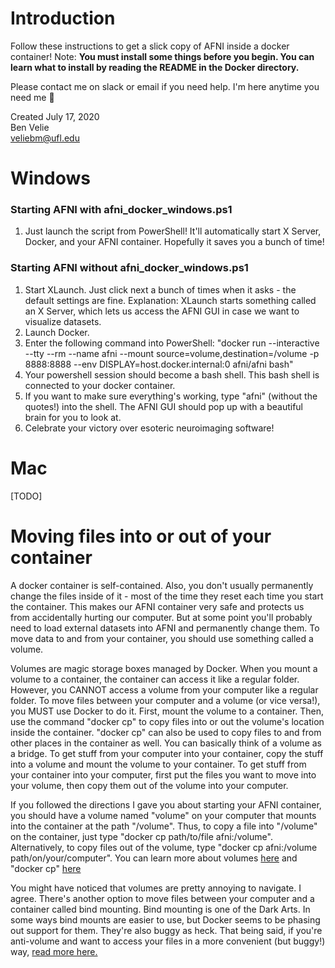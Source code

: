 # Introduction
Follow these instructions to get a slick copy of AFNI inside a docker container! Note: **You must install some things before you begin. You can learn what to install by reading the README in the Docker directory.**

Please contact me on slack or email if you need help. I'm here anytime you need me 🙂

Created July 17, 2020  
Ben Velie  
veliebm@ufl.edu

# Windows

### Starting AFNI with afni_docker_windows.ps1
1) Just launch the script from PowerShell! It'll automatically start X Server, Docker, and your AFNI container. Hopefully it saves you a bunch of time!

### Starting AFNI without afni_docker_windows.ps1
1) Start XLaunch. Just click next a bunch of times when it asks - the default settings are fine. Explanation: XLaunch starts something called an X Server, which lets us access the AFNI GUI in case we want to visualize datasets.
2) Launch Docker.
3) Enter the following command into PowerShell: "docker run --interactive --tty --rm --name afni --mount source=volume,destination=/volume -p 8888:8888 --env DISPLAY=host.docker.internal:0 afni/afni bash"
3) Your powershell session should become a bash shell. This bash shell is connected to your docker container.
4) If you want to make sure everything's working, type "afni" (without the quotes!) into the shell. The AFNI GUI should pop up with a beautiful brain for you to look at.
5) Celebrate your victory over esoteric neuroimaging software!

# Mac

[TODO]

# Moving files into or out of your container
A docker container is self-contained. Also, you don't usually permanently change the files inside of it - most of the time they reset each time you start the container. This makes our AFNI container very safe and protects us from accidentally hurting our computer. But at some point you'll probably need to load external datasets into AFNI and permanently change them. To move data to and from your container, you should use something called a volume.

Volumes are magic storage boxes managed by Docker. When you mount a volume to a container, the container can access it like a regular folder. However, you CANNOT access a volume from your computer like a regular folder. To move files between your computer and a volume (or vice versa!), you MUST use Docker to do it. First, mount the volume to a container. Then, use the command "docker cp" to copy files into or out the volume's location inside the container. "docker cp" can also be used to copy files to and from other places in the container as well. You can basically think of a volume as a bridge. To get stuff from your computer into your container, copy the stuff into a volume and mount the volume to your container. To get stuff from your container into your computer, first put the files you want to move into your volume, then copy them out of the volume into your computer.

If you followed the directions I gave you about starting your AFNI container, you should have a volume named "volume" on your computer that mounts into the container at the path "/volume". Thus, to copy a file into "/volume" on the container, just type "docker cp path/to/file afni:/volume". Alternatively, to copy files out of the volume, type "docker cp afni:/volume path/on/your/computer". You can learn more about volumes [here](https://docs.docker.com/storage/volumes/) and "docker cp" [here](https://docs.docker.com/engine/reference/commandline/cp/)

You might have noticed that volumes are pretty annoying to navigate. I agree. There's another option to move files between your computer and a container called bind mounting. Bind mounting is one of the Dark Arts. In some ways bind mounts are easier to use, but Docker seems to be phasing out support for them. They're also buggy as heck. That being said, if you're anti-volume and want to access your files in a more convenient (but buggy!) way, [read more here.](https://docs.docker.com/storage/bind-mounts/)
